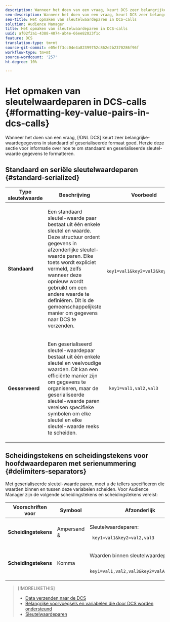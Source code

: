 ```yaml
---
description: Wanneer het doen van een vraag, keurt DCS zeer belangrijke-waardegegevens in standaard of geserialiseerde formaat goed. Herzie deze sectie voor informatie over hoe te om standaard en geserialiseerde sleutel-waarde gegevens te formatteren.
seo-description: Wanneer het doen van een vraag, keurt DCS zeer belangrijke-waardegegevens in standaard of geserialiseerde formaat goed. Herzie deze sectie voor informatie over hoe te om standaard en geserialiseerde sleutel-waarde gegevens te formatteren.
seo-title: Het opmaken van sleutelwaardeparen in DCS-calls
solution: Audience Manager
title: Het opmaken van sleutelwaardeparen in DCS-calls
uuid: af02f2a1-4388-4074-ab4e-66ee82023f1c
feature: DCS
translation-type: tm+mt
source-git-commit: e05eff3cc04e4a82399752c862e2b2370286f96f
workflow-type: tm+mt
source-wordcount: '257'
ht-degree: 10%

---
```



# Het opmaken van sleutelwaardeparen in DCS-calls {#formatting-key-value-pairs-in-dcs-calls}

Wanneer het doen van een vraag, [!DNL DCS] keurt zeer belangrijke-waardegegevens in standaard of geserialiseerde formaat goed. Herzie deze sectie voor informatie over hoe te om standaard en geserialiseerde sleutel-waarde gegevens te formatteren.

## Standaard en seriële sleutelwaardeparen {#standard-serialized}

<table id="table_A220F9B359F34C6EA7B83618FC22EE3A"> 
 <thead> 
  <tr> 
   <th colname="col1" class="entry"> Type sleutelwaarde </th> 
   <th colname="col2" class="entry"> Beschrijving </th> 
   <th colname="col3" class="entry"> Voorbeeld </th> 
  </tr> 
 </thead>
 <tbody> 
  <tr> 
   <td colname="col1"> <b>Standaard</b> </td> 
   <td colname="col2"> <p>Een standaard sleutel-waarde paar bestaat uit één enkele sleutel en waarde. Deze structuur ordent gegevens in afzonderlijke sleutel-waarde paren. Elke toets wordt expliciet vermeld, zelfs wanneer deze opnieuw wordt gebruikt om een andere waarde te definiëren. Dit is de gemeenschappelijkste manier om gegevens naar DCS te verzenden. </p> </td>
   <td colname="col3"> <code> key1=val1&amp;key2=val2&amp;key3=val3</code> </td>
  </tr>
  <tr> 
   <td colname="col1"> <b>Gesserveerd</b> </td> 
   <td colname="col2"> <p>Een geserialiseerd sleutel-waardepaar bestaat uit één enkele sleutel en veelvoudige waarden. Dit kan een efficiënte manier zijn om gegevens te organiseren, maar de geserialiseerde sleutel-waarde paren vereisen specifieke symbolen om elke sleutel en elke sleutel-waarde reeks te scheiden. </p> </td> 
   <td colname="col3"> <code> key1=val1,val2,val3</code> </td> 
  </tr>
 </tbody>
</table>

## Scheidingstekens en scheidingstekens voor hoofdwaardeparen met serienummering {#delimiters-separators}

Met geserialiseerde sleutel-waarde paren, moet u de tellers specificeren die waarden binnen en tussen deze variabelen scheiden. Voor Audience Manager zijn de volgende scheidingstekens en scheidingstekens vereist:

<table id="table_8FD4E6B9506943AEA619D4089913ECBC"> 
 <thead> 
  <tr> 
   <th colname="col1" class="entry"> Voorschriften voor </th> 
   <th colname="col2" class="entry"> Symbool </th> 
   <th colname="col3" class="entry"> Afzonderlijk </th> 
  </tr>
 </thead>
 <tbody> 
  <tr> 
   <td colname="col1"><b>Scheidingstekens</b> </td> 
   <td colname="col2"> Ampersand &amp; </td> 
   <td colname="col3"> <p>Sleutelwaardeparen: </p> <p><code> key1=val1&amp;key2=val2,val3</code> </p> </td> 
  </tr> 
  <tr> 
   <td colname="col1"><b>Scheidingstekens</b> </td> 
   <td colname="col2"> Komma </td> 
   <td colname="col3"> <p>Waarden binnen sleutelwaardeparen: </p> <p><code> key1=val1,val2,val3&amp;key2=valA,valB,valC</code> </p> </td> 
  </tr> 
 </tbody> 
</table>

>[!MORELIKETHIS]
>
>* [Data verzenden naar de DCS](../../../api/dcs-intro/dcs-event-calls/dcs-url-send.md)
>* [Belangrijke voorvoegsels en variabelen die door DCS worden ondersteund](../../../api/dcs-intro/dcs-api-reference/dcs-keys.md)
>* [Sleutelwaardeparen](../../../reference/key-value-pairs-explained.md)

